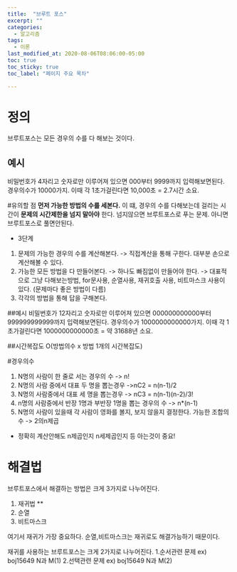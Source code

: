 ```yaml
---
title:  "브루트 포스"
excerpt: ""
categories:
  - 알고리즘
tags:
  - 이론
last_modified_at: 2020-08-06T08:06:00-05:00
toc: true
toc_sticky: true
toc_label: "페이지 주요 목차"

---
```


# 정의
브루트포스는 모든 경우의 수를 다 해보는 것이다.

## 예시
비밀번호가 4자리고 숫자로만 이루어져 있으면
000부터 9999까지 입력해보면된다. 경우의수가 10000가지.
이때 각 1초가걸린다면 10,000초 = 2.7시간 소요.


#유의할 점
__먼저 가능한 방법의 수를 세본다.__
이 떄, 경우의 수를 다해보는데 걸리는 시간이 __문제의 시간제한을 넘지 말아야__ 한다.
넘지않으면 브루트포스로 푸는 문제.
아니면 브루트포스로 풀면안된다.

- 3단계
1. 문제의 가능한 경우의 수를 계산해본다.
 -> 직접계산을 통해 구한다. 대부분 손으로 계산해볼 수 있다.
2. 가능한 모든 방법을 다 만들어본다.
 -> 하나도 빠짐없이 만들어야 한다.
 -> 대표적으로 그냥 다해보는방법, for문사용, 순열사용, 재귀호출 사용, 비트마스크 사용이 있다. (문제마다 좋은 방법이 다름)
3. 각각의 방법을 통해 답을 구해본다.

##예시
비밀번호가 12자리고 숫자로만 이루어져 있으면
000000000000부터 999999999999까지 입력해보면된다. 경우의수가 1000000000000가지.
이때 각 1초가걸린다면 1000000000000초 = 약 31688년 소요.

##시간복잡도
O(방법의수 x 방법 1개의 시간복잡도)


#경우의수
1. N명의 사람이 한 줄로 서는 경우의 수
-> n!
2. N명의 사람 중에서 대표 두 명을 뽑는경우
->nC2 = n(n-1)/2
3. N명의 사람중에서 대표 세 명을 뽑는경우
-> nC3 = n(n-1)(n-2)/3!
4. n명의 사람중에서 반장 1명과 부반장 1명을 뽑는 경우의 수
-> n*(n-1)
5. N명의 사람이 있을때 각 사람이 영화를 볼지, 보지 않을지 결정한다. 가능한 조합의수
-> 2의n제곱

- 정확히 계산안해도 n제곱인지 n세제곱인지 등 아는것이 중요!


# 해결법
브루트포스에서 해결하는 방법은
크게 3가지로 나누어진다.

1. 재귀법 **
2. 순열
3. 비트마스크

여기서 재귀가 가장 중요하다. 순열,비트마스크는 재귀로도 해결가능하기 때문이다.

재귀를 사용하는 브루트포스는 크게 2가지로 나누어진다.
1.순서관련 문제
ex) boj15649 N과 M(1)
2.선택관련 문제
ex) boj15649 N과 M(2)
